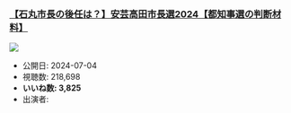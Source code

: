 ### [【石丸市長の後任は？】安芸高田市長選2024【都知事選の判断材料】](https://www.youtube.com/watch?v=eiL_QqjTsVk)
[![](https://img.youtube.com/vi/eiL_QqjTsVk/sddefault.jpg)](https://www.youtube.com/watch?v=eiL_QqjTsVk)
-   公開日: 2024-07-04
-   視聴数: 218,698
-   **いいね数: 3,825**
-   出演者: 
